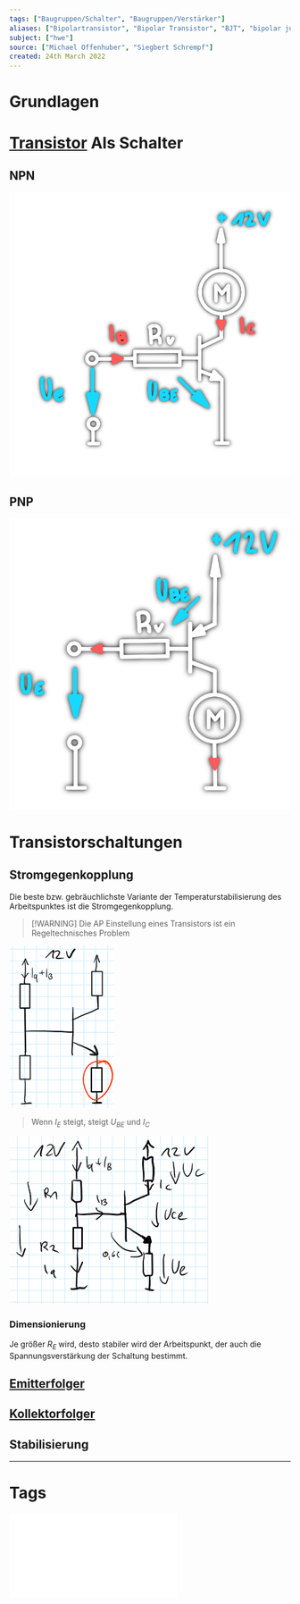 ```yaml
---
tags: ["Baugruppen/Schalter", "Baugruppen/Verstärker"]
aliases: ["Bipolartransistor", "Bipolar Transistor", "BJT", "bipolar junction transistor"]
subject: ["hwe"]
source: ["Michael Offenhuber", "Siegbert Schrempf"]
created: 24th March 2022
---
```


# Grundlagen

# [Transistor]({MOC}%20Transistor.md) Als Schalter

## NPN

![330](../assets/npn-schalter.png)

## PNP

![300](../assets/pnp-schalter.png)

# Transistorschaltungen

## Stromgegenkopplung

Die beste bzw. gebräuchlichste Variante der Temperaturstabilisierung des Arbeitspunktes ist die Stromgegenkopplung.

> [!WARNING] Die AP Einstellung eines Transistors ist ein Regeltechnisches Problem

![](assets/Pasted%20image%2020230921214010.png)
> Wenn $I_{E}$ steigt, steigt $U_{BE}$ und $I_{C}$

![](assets/Pasted%20image%2020230921213942.png)

### Dimensionierung

Je größer $R_{E}$ wird, desto stabiler wird der Arbeitspunkt, der auch die Spannungsverstärkung der Schaltung bestimmt.  

## [Emitterfolger](Emitterfolger.md)

## [Kollektorfolger](Kollektorfolger.md)

## [](../Stromversorgungseinheiten/Spannungsstabilisierung.md#Längstransistor%20mit%20Dioden%20Zener%20Diode%20Zener%20Diode|Längstransistor) Stabilisierung

---

# Tags

![Transistor_als_Schalter_intro](../assets/pdf/Transistor_als_Schalter_intro.pdf)